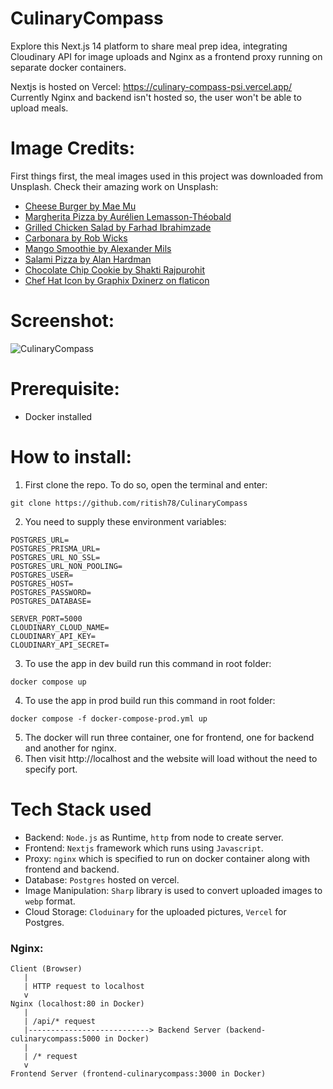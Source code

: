 # CulinaryCompass
Explore this Next.js 14 platform to share meal prep idea, integrating Cloudinary API for image uploads and Nginx as a frontend proxy running on separate docker containers. 

Nextjs is hosted on Vercel: https://culinary-compass-psi.vercel.app/
<br />
Currently Nginx and backend isn't hosted so, the user won't be able to upload meals.

# Image Credits:
First things first, the meal images used in this project was downloaded from Unsplash. Check their amazing work on Unsplash:
* [Cheese Burger by Mae Mu](https://unsplash.com/photos/burger-with-vegetable-on-brown-wooden-tray-I7A_pHLcQK8)
* [Margherita Pizza by Aurélien Lemasson-Théobald](https://unsplash.com/photos/round-cooked-pizza-x00CzBt4Dfk)
* [Grilled Chicken Salad by Farhad Ibrahimzade](https://unsplash.com/photos/vegetable-salad-on-white-ceramic-bowl-LJ49dflDcH8)
* [Carbonara by Rob Wicks](https://unsplash.com/photos/pasta-on-white-ceramic-plate-_slDBXdJCdE)
* [Mango Smoothie by Alexander Mils](https://unsplash.com/photos/yellow-fruit-juice-on-glass-cup-pPhN8HFzkDE)
* [Salami Pizza by Alan Hardman](https://unsplash.com/photos/pepperoni-pizza-SU1LFoeEUkk)
* [Chocolate Chip Cookie by Shakti Rajpurohit](https://unsplash.com/photos/brown-cookies-on-white-ceramic-plate-qczubsyHofQ)
* [Chef Hat Icon by Graphix Dxinerz on flaticon](https://www.flaticon.com/free-icon/chef-hat_6723955?term=chef+hat&page=1&position=41&origin=tag&related_id=6723955)

# Screenshot:
![CulinaryCompass](https://github.com/ritish78/CulinaryCompass/assets/36816476/bfd1cada-bd8d-41b4-93dc-c76a4a143402)

# Prerequisite:
* Docker installed

# How to install:
1. First clone the repo. To do so, open the terminal and enter:
```
git clone https://github.com/ritish78/CulinaryCompass
```
2. You need to supply these environment variables:
````
POSTGRES_URL=
POSTGRES_PRISMA_URL=
POSTGRES_URL_NO_SSL=
POSTGRES_URL_NON_POOLING=
POSTGRES_USER=
POSTGRES_HOST=
POSTGRES_PASSWORD=
POSTGRES_DATABASE=

SERVER_PORT=5000
CLOUDINARY_CLOUD_NAME=
CLOUDINARY_API_KEY=
CLOUDINARY_API_SECRET=
````
3. To use the app in dev build run this command in root folder:
```
docker compose up
```
4. To use the app in prod build run this command in root folder:
```
docker compose -f docker-compose-prod.yml up
```
5. The docker will run three container, one for frontend, one for backend and another for nginx.
6. Then visit http://localhost and the website will load without the need to specify port.

# Tech Stack used
* Backend: `Node.js` as Runtime, `http` from node to create server.
* Frontend: `Nextjs` framework which runs using `Javascript`.
* Proxy: `nginx` which is specified to run on docker container along with frontend and backend.
* Database: `Postgres` hosted on vercel.
* Image Manipulation: `Sharp` library is used to convert uploaded images to `webp` format.
* Cloud Storage: `Cloduinary` for the uploaded pictures, `Vercel` for Postgres.

### Nginx:
```
Client (Browser)
   |
   | HTTP request to localhost
   v
Nginx (localhost:80 in Docker)
   |
   | /api/* request
   |---------------------------> Backend Server (backend-culinarycompass:5000 in Docker)
   |
   | /* request
   v
Frontend Server (frontend-culinarycompass:3000 in Docker)
```

